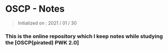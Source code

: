 # OSCP - Notes
> Initialized on : 2021 / 01 / 30 
### This is the online repository which I keep notes while studying the [OSCP(pirated) PWK 2.0]


